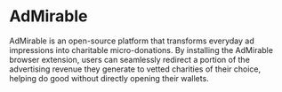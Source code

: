 # AdMirable
AdMirable is an open-source platform that transforms everyday ad impressions into charitable micro-donations. By installing the AdMirable browser extension, users can seamlessly redirect a portion of the advertising revenue they generate to vetted charities of their choice, helping do good without directly opening their wallets.
